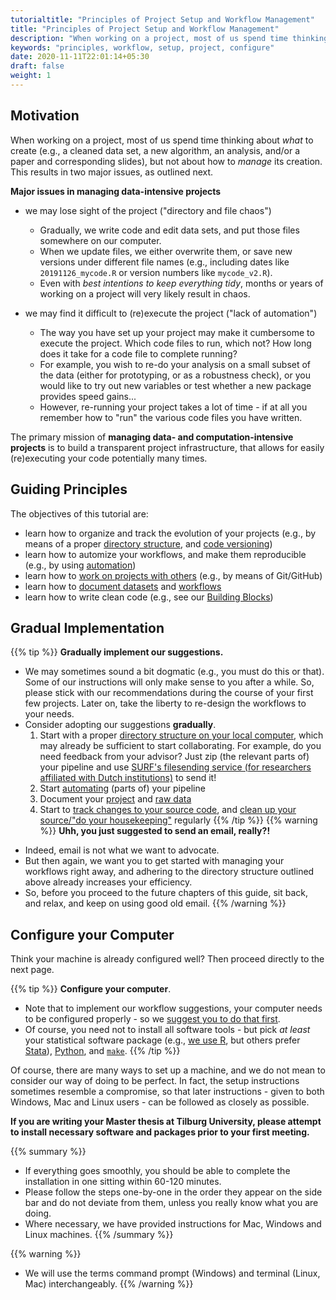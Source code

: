 ```yaml
---
tutorialtitle: "Principles of Project Setup and Workflow Management"
title: "Principles of Project Setup and Workflow Management"
description: "When working on a project, most of us spend time thinking about what to create (a cleaned data set, a new algorithm, an analysis, a paper and corresponding slides), but not about how to manage its creation."
keywords: "principles, workflow, setup, project, configure"
date: 2020-11-11T22:01:14+05:30
draft: false
weight: 1
---
```


## Motivation

When working on a project, most of us spend time thinking about *what* to create (e.g., a cleaned data set, a new algorithm, an analysis, and/or a paper and corresponding slides), but not about how to *manage* its creation. This results in two major issues, as outlined next.

**Major issues in managing data-intensive projects**

- we may lose sight of the project ("directory and file chaos")

  - Gradually, we write code and edit data sets, and put those files somewhere on our computer.
  - When we update files, we either overwrite them, or save new versions under different file names (e.g., including dates like `20191126_mycode.R` or version numbers like `mycode_v2.R`).
  - Even with *best intentions to keep everything tidy*, months or years of working on a project will very likely result in chaos.

- we may find it difficult to (re)execute the project ("lack of automation")
  - The way you have set up your project may make it cumbersome to execute the project. Which code files to run, which not? How long does it take for a code file to complete running?
  - For example, you wish to re-do your analysis on a small subset of the data (either for prototyping, or as a robustness check), or you would like to try out new variables or test whether a new package provides speed gains...
  - However, re-running your project takes a lot of time - if at all you remember how to "run" the various code files you have written.

The primary mission of **managing data- and computation-intensive projects** is to build a transparent project infrastructure, that allows for easily (re)executing your code potentially many times.

## Guiding Principles

The objectives of this tutorial are:

- learn how to organize and track the evolution of your projects (e.g., by means of a proper [directory structure](../directories), and [code versioning](../versioning))
- learn how to automize your workflows, and make them reproducible (e.g., by using [automation](/automation))
- learn how to [work on projects with others](/collaboration) (e.g., by means of Git/GitHub)
- learn how to [document datasets](/documenting-data) and [workflows](/documenting-code)
- learn how to write clean code (e.g., see our [Building Blocks](/building-blocks))

## Gradual Implementation

{{% tip %}}
**Gradually implement our suggestions.**

* We may sometimes sound a bit dogmatic (e.g., you must do this or that). Some of our instructions will only make sense to you after a while. So, please stick with our recommendations during the course of your first few projects. Later on, take the liberty to re-design the workflows to your needs.
* Consider adopting our suggestions **gradually**.
  1. Start with a proper [directory structure on your local computer](directories.md#data-management), which
  may already be sufficient to start collaborating. For example,
  do you need feedback from your advisor? Just zip (the relevant parts of) your pipeline
  and use [SURF's filesending service (for researchers affiliated with Dutch institutions)](https://filesender.surf.nl/) to send it!
  2. Start [automating](automation.md) (parts of) your pipeline
  3. Document your [project](documenting-code.md) and [raw data](documenting-data.md)
  4. Start to [track changes to your source code](versioning.md), and [clean up your source/"do your housekeeping"](checklist.md) regularly
{{% /tip %}}
{{% warning %}}
**Uhh, you just suggested to send an email, really?!**
- Indeed, email is not what we want to advocate.
- But then again, we want you to get started with managing your workflows right away, and adhering to the directory structure outlined above already increases your efficiency.
- So, before you proceed to the future chapters of this guide, sit back, and relax, and keep on using good old email.
{{% /warning %}}
## Configure your Computer

Think your machine is already configured well? Then proceed directly to the next page.

{{% tip %}}
**Configure your computer**.
- Note that to implement our workflow suggestions, your computer needs to be configured properly - so we [suggest you to do that first](/building-blocks/configure-your-computer).
- Of course, you need not to install all software tools - but pick *at least* your statistical software package (e.g., [we use R](/building-blocks/configure-your-computer/statistics-and-computation/r/), but others prefer [Stata](/building-blocks/configure-your-computer/statistics-and-computation/stata/)), [Python](/building-blocks/configure-your-computer/statistics-and-computation/python/), and [`make`](/building-blocks/configure-your-computer/automation-and-workflows/make/).
{{% /tip %}}

Of course, there are many ways to set up a machine, and we do not mean to consider our way of doing to be perfect. In fact, the setup instructions sometimes resemble a compromise, so that later instructions - given to both Windows, Mac and Linux users - can be followed as closely as possible.

**If you are writing your Master thesis at Tilburg University, please attempt to install necessary software and packages prior to your first meeting.**

{{% summary %}}
* If everything goes smoothly, you should be able to complete the installation in one sitting within 60-120 minutes.
* Please follow the steps one-by-one in the order they appear on the side bar and do not deviate from them, unless you really know what you are doing.
* Where necessary, we have provided instructions for Mac, Windows and Linux machines.
{{% /summary %}}

{{% warning %}}
* We will use the terms command prompt (Windows) and terminal (Linux, Mac) interchangeably.
{{% /warning %}}
<!---* You should be able to complete this subchapter in  sitting within 90-150 minutes.-->

<!--
!!! warning
	This site is under development, and will be updated continuously. Please check back frequently.
--!>

<!--#* Please follow the steps one-by-one in the order they appear on the side bar and do not deviate from them, unless you really know what you are doing.
#* Where necessary, we have provided instructions for Mac, Windows and Linux machines.
--!>
<!--
[^1]:  As you will quickly realize, the folder structure is a mess, and it is close to impossible to find the code that prepared the datasets, or the code that was used to estimate the econometric model that eventually got published (if you do find these files, please let us know). ;-)

-->
